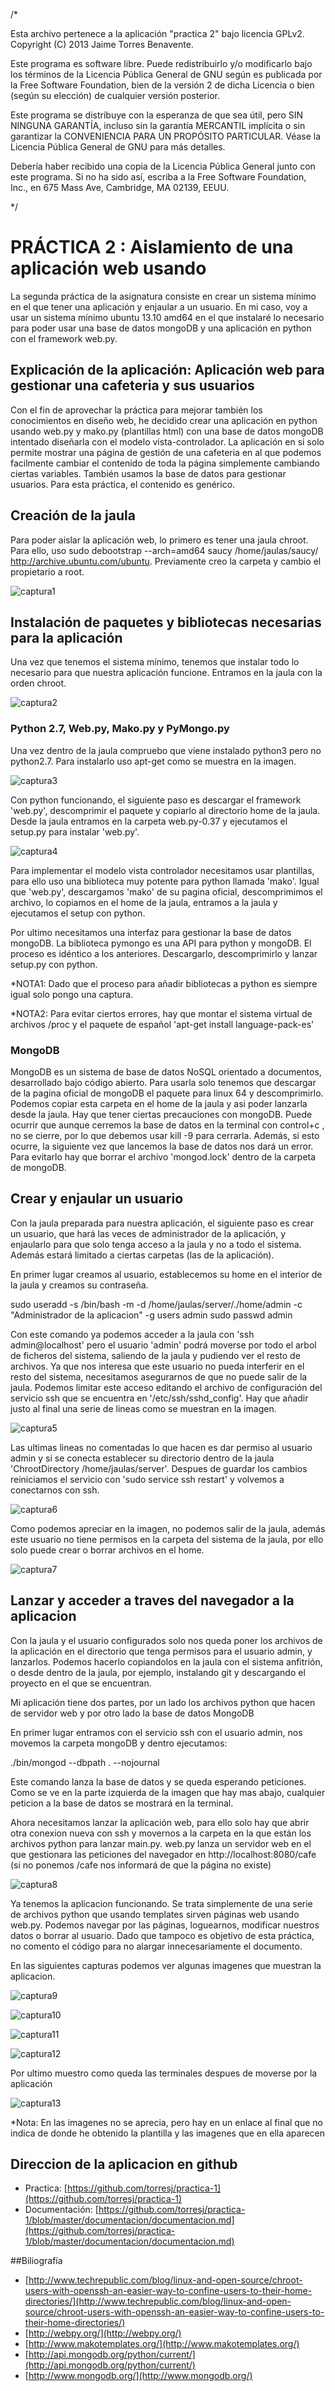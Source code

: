 /*

  Esta archivo pertenece a la aplicación "practica 2" bajo licencia GPLv2.
  Copyright (C) 2013 Jaime Torres Benavente.

  Este programa es software libre. Puede redistribuirlo y/o modificarlo bajo los términos 
  de la Licencia Pública General de GNU según es publicada por la Free Software Foundation, 
  bien de la versión 2 de dicha Licencia o bien (según su elección) de cualquier versión 
  posterior.

  Este programa se distribuye con la esperanza de que sea útil, pero SIN NINGUNA GARANTÍA, 
  incluso sin la garantía MERCANTIL implícita o sin garantizar la CONVENIENCIA PARA UN 
  PROPÓSITO PARTICULAR. Véase la Licencia Pública General de GNU para más detalles.

  Debería haber recibido una copia de la Licencia Pública General junto con este programa. 
  Si no ha sido así, escriba a la Free Software Foundation, Inc., en 675 Mass Ave, Cambridge, 
  MA 02139, EEUU.

*/

# PRÁCTICA 2 : Aislamiento de una aplicación web usando

La segunda práctica de la asignatura consiste en crear un sistema mínimo en el que tener una
aplicación y enjaular a un usuario. En mi caso, voy a usar un sistema mínimo ubuntu 13.10 amd64
en el que instalaré lo necesario para poder usar una base de datos mongoDB y una aplicación en 
python con el framework web.py.

## Explicación de la aplicación: Aplicación web para gestionar una cafeteria y sus usuarios

Con el fin de aprovechar la práctica para mejorar también los conocimientos en diseño web,
he decidido crear una aplicación en python usando web.py y mako.py (plantillas html) con 
una base de datos mongoDB intentado diseñarla con el modelo vista-controlador. La aplicación
en si solo permite mostrar una página de gestión de una cafeteria en al que podemos facilmente
cambiar el contenido de toda la página simplemente cambiando ciertas variables. También
usamos la base de datos para gestionar usuarios. Para esta práctica, el contenido es genérico.

## Creación de la jaula

Para poder aislar la aplicación web, lo primero es tener una jaula chroot. Para ello, uso
sudo debootstrap --arch=amd64 saucy /home/jaulas/saucy/ http://archive.ubuntu.com/ubuntu.
Previamente creo la carpeta y cambio el propietario a root.

![captura1](https://github.com/torresj/practica-2/blob/master/capturas/captura1.png)


## Instalación de paquetes y bibliotecas necesarias para la aplicación 

Una vez que tenemos el sistema mínimo, tenemos que instalar todo lo necesario para que nuestra
aplicación funcione. Entramos en la jaula con la orden chroot.

![captura2](https://github.com/torresj/practica-2/blob/master/capturas/captura2.png)

### Python 2.7, Web.py, Mako.py y PyMongo.py

Una vez dentro de la jaula compruebo que viene instalado python3 pero no python2.7. Para instalarlo
uso apt-get como se muestra en la imagen.

![captura3](https://github.com/torresj/practica-2/blob/master/capturas/captura3.png)

Con python funcionando, el siguiente paso es descargar el framework 'web.py', descomprimir el paquete
y copiarlo al directorio home de la jaula. Desde la jaula entramos en la carpeta web.py-0.37 y 
ejecutamos el setup.py para instalar 'web.py'.

![captura4](https://github.com/torresj/practica-2/blob/master/capturas/captura4.png)

Para implementar el modelo vista controlador necesitamos usar plantillas, para ello uso una biblioteca
muy potente para python llamada 'mako'. Igual que 'web.py', descargamos 'mako' de su pagina oficial,
descomprimimos el archivo, lo copiamos en el home de la jaula, entramos a la jaula y ejecutamos el
setup con python.

Por ultimo necesitamos una interfaz para gestionar la base de datos mongoDB. La biblioteca pymongo es
una API para python y mongoDB. El proceso es idéntico a los anteriores. Descargarlo, descomprimirlo y
lanzar setup.py con python.

*NOTA1: Dado que el proceso para añadir bibliotecas a python es siempre igual solo pongo una captura.

*NOTA2: Para evitar ciertos errores, hay que montar el sistema virtual de archivos /proc y el paquete
de español 'apt-get install language-pack-es'

### MongoDB

MongoDB es un sistema de base de datos NoSQL orientado a documentos, desarrollado bajo código abierto.
Para usarla solo tenemos que descargar de la pagina oficial de mongoDB el paquete para linux 64 y 
descomprimirlo. Podemos copiar esta carpeta en el home de la jaula y asi poder lanzarla desde la jaula.
Hay que tener ciertas precauciones con mongoDB. Puede ocurrir que aunque cerremos la base de datos en 
la terminal con control+c , no se cierre, por lo que debemos usar kill -9 para cerrarla. Además, si
esto ocurre, la siguiente vez que lancemos la base de datos nos dará un error. Para evitarlo hay que
borrar el archivo 'mongod.lock' dentro de la carpeta de mongoDB.

## Crear y enjaular un usuario

Con la jaula preparada para nuestra aplicación, el siguiente paso es crear un usuario, que hará las veces
de administrador de la aplicación, y enjaularlo para que solo tenga acceso a la jaula y no a todo el
sistema. Además estará limitado a ciertas carpetas (las de la aplicación).

En primer lugar creamos al usuario, establecemos su home en el interior de la jaula y creamos su contraseña.

  sudo useradd -s /bin/bash -m -d /home/jaulas/server/./home/admin -c "Administrador de la aplicacion" -g users admin
  sudo passwd admin

Con este comando ya podemos acceder a la jaula con 'ssh admin@localhost' pero el usuario 'admin' podrá
moverse por todo el arbol de ficheros del sistema, saliendo de la jaula y pudiendo ver el resto de archivos.
Ya que nos interesa que este usuario no pueda interferir en el resto del sistema, necesitamos asegurarnos
de que no puede salir de la jaula. Podemos limitar este acceso editando el archivo de configuración del
servicio ssh que se encuentra en '/etc/ssh/sshd_config'. Hay que añadir justo al final una serie de lineas
como se muestran en la imagen.

![captura5](https://github.com/torresj/practica-2/blob/master/capturas/captura5.png)

Las ultimas lineas no comentadas lo que hacen es dar permiso al usuario admin y si se conecta establecer 
su directorio dentro de la jaula 'ChrootDirectory /home/jaulas/server'. Despues de guardar los cambios
reiniciamos el servicio con 'sudo service ssh restart' y volvemos a conectarnos con ssh.

![captura6](https://github.com/torresj/practica-2/blob/master/capturas/captura6.png)

Como podemos apreciar en la imagen, no podemos salir de la jaula, además este usuario no tiene permisos
en la carpeta del sistema de la jaula, por ello solo puede crear o borrar archivos en el home.

![captura7](https://github.com/torresj/practica-2/blob/master/capturas/captura7.png)

## Lanzar y acceder a traves del navegador a la aplicacion

Con la jaula y el usuario configurados solo nos queda poner los archivos de la aplicación en el 
directorio que tenga permisos para el usuario admin, y lanzarlos. Podemos hacerlo copiandolos
en la jaula con el sistema anfitrión, o desde dentro de la jaula, por ejemplo, instalando git
y descargando el proyecto en el que se encuentran.

Mi aplicación tiene dos partes, por un lado los archivos python que hacen de servidor web y por
otro lado la base de datos MongoDB

En primer lugar entramos con el servicio ssh con el usuario admin, nos movemos la carpeta 
mongoDB y dentro ejecutamos:
  
  ./bin/mongod --dbpath . --nojournal

Este comando lanza la base de datos y se queda esperando peticiones. Como se ve en la parte 
izquierda de la imagen que hay mas abajo,  cualquier peticion a la base de datos se mostrará
en la terminal.

Ahora necesitamos lanzar la aplicación web, para ello solo hay que abrir otra conexion nueva
con ssh y movernos a la carpeta en la que están los archivos python para lanzar main.py. 
web.py lanza un servidor web en el que gestionara las peticiones del navegador en 
http://localhost:8080/cafe (si no ponemos /cafe nos informará de que la página no existe)

![captura8](https://github.com/torresj/practica-2/blob/master/capturas/captura8.png)

Ya tenemos la aplicacion funcionando. Se trata simplemente de una serie de archivos python
que usando templates sirven páginas web usando web.py. Podemos navegar por las páginas,
loguearnos, modificar nuestros datos o borrar al usuario. Dado que tampoco es objetivo de esta
práctica, no comento el código para no alargar innecesariamente el documento.

En las siguientes capturas podemos ver algunas imagenes que muestran la aplicacion.

![captura9](https://github.com/torresj/practica-2/blob/master/capturas/captura9.png)

![captura10](https://github.com/torresj/practica-2/blob/master/capturas/captura10.png)

![captura11](https://github.com/torresj/practica-2/blob/master/capturas/captura11.png)

![captura12](https://github.com/torresj/practica-2/blob/master/capturas/captura12.png)

Por ultimo muestro como queda las terminales despues de moverse por la aplicación

![captura13](https://github.com/torresj/practica-2/blob/master/capturas/captura13.png)

*Nota: En las imagenes no se aprecia, pero hay en un enlace al final que no indica de donde
he obtenido la plantilla y las imagenes que en ella aparecen

## Direccion de la aplicacion en github

* Practica: [https://github.com/torresj/practica-1](https://github.com/torresj/practica-1)
* Documentación: [https://github.com/torresj/practica-1/blob/master/documentacion/documentacion.md](https://github.com/torresj/practica-1/blob/master/documentacion/documentacion.md)

##Biliografía
  
* [http://www.techrepublic.com/blog/linux-and-open-source/chroot-users-with-openssh-an-easier-way-to-confine-users-to-their-home-directories/](http://www.techrepublic.com/blog/linux-and-open-source/chroot-users-with-openssh-an-easier-way-to-confine-users-to-their-home-directories/)
* [http://webpy.org/](http://webpy.org/)
* [http://www.makotemplates.org/](http://www.makotemplates.org/)
* [http://api.mongodb.org/python/current/](http://api.mongodb.org/python/current/)
* [http://www.mongodb.org/](http://www.mongodb.org/)
